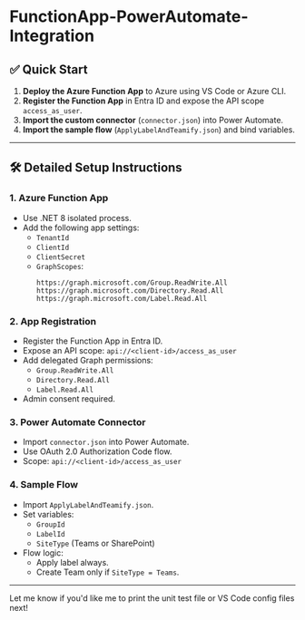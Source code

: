 # FunctionApp-PowerAutomate-Integration

## ✅ Quick Start

1. **Deploy the Azure Function App** to Azure using VS Code or Azure CLI.
2. **Register the Function App** in Entra ID and expose the API scope `access_as_user`.
3. **Import the custom connector** (`connector.json`) into Power Automate.
4. **Import the sample flow** (`ApplyLabelAndTeamify.json`) and bind variables.

---

## 🛠️ Detailed Setup Instructions

### 1. Azure Function App

- Use .NET 8 isolated process.
- Add the following app settings:
  - `TenantId`
  - `ClientId`
  - `ClientSecret`
  - `GraphScopes`:  
    ```
    https://graph.microsoft.com/Group.ReadWrite.All https://graph.microsoft.com/Directory.Read.All https://graph.microsoft.com/Label.Read.All
    ```

### 2. App Registration

- Register the Function App in Entra ID.
- Expose an API scope: `api://<client-id>/access_as_user`
- Add delegated Graph permissions:
  - `Group.ReadWrite.All`
  - `Directory.Read.All`
  - `Label.Read.All`
- Admin consent required.

### 3. Power Automate Connector

- Import `connector.json` into Power Automate.
- Use OAuth 2.0 Authorization Code flow.
- Scope: `api://<client-id>/access_as_user`

### 4. Sample Flow

- Import `ApplyLabelAndTeamify.json`.
- Set variables:
  - `GroupId`
  - `LabelId`
  - `SiteType` (Teams or SharePoint)
- Flow logic:
  - Apply label always.
  - Create Team only if `SiteType = Teams`.

---

Let me know if you'd like me to print the unit test file or VS Code config files next!